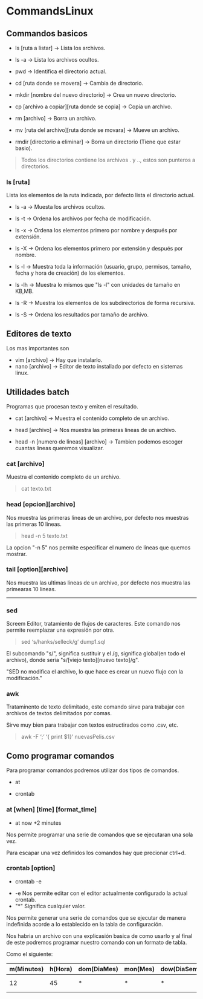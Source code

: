 # CommandsLinux


## Commandos basicos

- ls [ruta a listar] -> Lista los archivos.

- ls -a -> Lista los archivos ocultos.

- pwd -> Identifica el directorio actual.

- cd [ruta donde se movera] -> Cambia de directorio.

- mkdir [nombre del nuevo directorio] -> Crea un nuevo directorio.

- cp [archivo a copiar][ruta donde se copia] -> Copia un archivo.

- rm [archivo] -> Borra un archivo.

- mv [ruta del archivo][ruta donde se movara] -> Mueve un archivo.

- rmdir [directorio a eliminar] -> Borra un directorio (Tiene que estar basio).

> Todos los directorios contiene los archivos . y .., estos son punteros a directorios.


### ls [ruta]

Lista los elementos de la ruta indicada, por defecto lista el directorio actual.

- ls -a -> Muesta los archivos ocultos.

- ls -t -> Ordena los archivos por fecha de modificación.

- ls -x -> Ordena los elementos primero por nombre y después por extensión.

- ls -X -> Ordena los elementos primero por extensión y después por nombre.

- ls -l -> Muestra toda la información (usuario, grupo, permisos, tamaño, fecha y hora de creación) de los elementos.

- ls -lh -> Muestra lo mismos que "ls -l" con unidades de tamaño en KB,MB.

- ls -R -> Muestra los elementos de los subdirectorios de forma recursiva.

- ls -S -> Ordena los resultados por tamaño de archivo.

## Editores de texto

Los mas importantes son

- vim [archivo] -> Hay que instalarlo.
- nano [archivo] -> Editor de texto installado por defecto en sistemas linux.

## Utilidades batch

Programas que procesan texto y emiten el resultado.

- cat [archivo] -> Muestra el contenido completo de un archivo.

- head [archivo] -> Nos muestra las primeras lineas de un archivo.

- head -n [numero de lineas] [archivo] -> Tambien podemos escoger cuantas lineas queremos visualizar.

### cat [archivo]

Muestra el contenido completo de un archivo.

> cat texto.txt

### head [opcion][archivo]

Nos muestra las primeras lineas de un archivo, por defecto nos muestras las primeras 10 lineas.

> head -n 5 texto.txt

La opcion "-n 5" nos permite especificar el numero de lineas que quemos mostrar.

### tail [option][archivo]

Nos muestra las ultimas lineas de un archivo, por defecto nos muestra las primearas 10 lineas.

----

### sed

Screem Editor, tratamiento de flujos de caracteres. Este comando nos permite reemplazar una expresión por otra.

> sed ‘s/hanks/selleck/g’ dump1.sql 

El subcomando "s/", significa sustituir y el /g, significa global(en todo el archivo), donde seria "s/[viejo texto][nuevo texto]/g".
 
"SED no modifica el archivo, lo que hace es crear un nuevo flujo con la modificación."

### awk 

Trataminento de texto delimitado, este comando sirve para trabajar con archivos de textos delimitados por comas.

Sirve muy bien para trabajar con textos estructirados como .csv, etc.

> awk -F ‘;’ ‘{ print $1}’ nuevasPelis.csv


## Como programar comandos

Para programar comandos podremos utilizar dos tipos de comandos.

- at

- crontab

### at [when] [time] [format_time]

* at now +2 minutes

Nos permite programar una serie de comandos que se ejecutaran una sola vez.

Para escapar una vez definidos los comandos hay que precionar ctrl+d.

### crontab [option]

* crontab -e

- -e Nos permite editar con el editor actualmente configurado la actual crontab.
- "*" Significa cualquier valor.

Nos permite generar una serie de comandos que se ejecutar de manera indefinida acorde a lo establecido en la tabla de configuración.

Nos habria un archivo con una explicasión basica de como usarlo y al final de este podremos programar nuestro comando con un formato de tabla.

Como el siguiente:

| m(Minutos) | h(Hora) | dom(DiaMes) | mon(Mes) | dow(DiaSemana) | Comando                     |
|------------|---------|-------------|----------|----------------|-----------------------------|
| 12         | 45      | *           | *        | *              | echo "Hola mundo">hola.txt" |